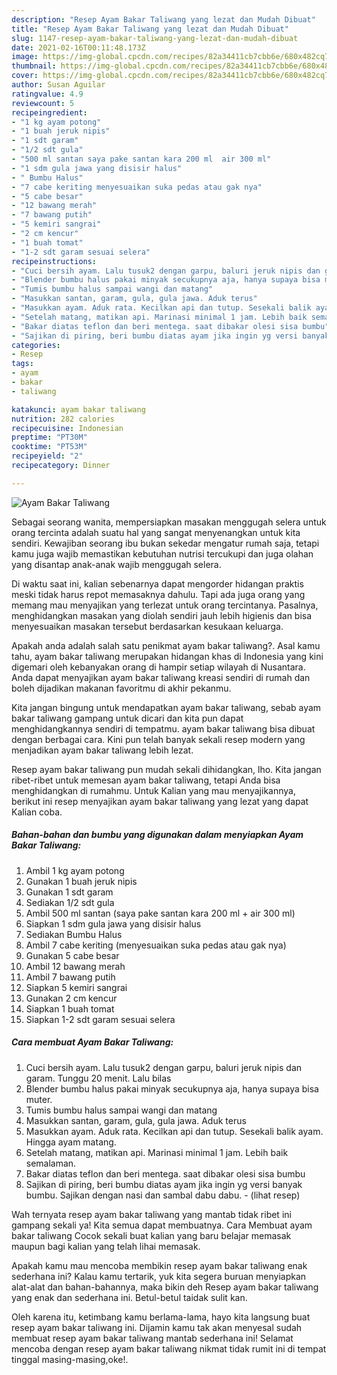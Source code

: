```yaml
---
description: "Resep Ayam Bakar Taliwang yang lezat dan Mudah Dibuat"
title: "Resep Ayam Bakar Taliwang yang lezat dan Mudah Dibuat"
slug: 1147-resep-ayam-bakar-taliwang-yang-lezat-dan-mudah-dibuat
date: 2021-02-16T00:11:48.173Z
image: https://img-global.cpcdn.com/recipes/82a34411cb7cbb6e/680x482cq70/ayam-bakar-taliwang-foto-resep-utama.jpg
thumbnail: https://img-global.cpcdn.com/recipes/82a34411cb7cbb6e/680x482cq70/ayam-bakar-taliwang-foto-resep-utama.jpg
cover: https://img-global.cpcdn.com/recipes/82a34411cb7cbb6e/680x482cq70/ayam-bakar-taliwang-foto-resep-utama.jpg
author: Susan Aguilar
ratingvalue: 4.9
reviewcount: 5
recipeingredient:
- "1 kg ayam potong"
- "1 buah jeruk nipis"
- "1 sdt garam"
- "1/2 sdt gula"
- "500 ml santan saya pake santan kara 200 ml  air 300 ml"
- "1 sdm gula jawa yang disisir halus"
- " Bumbu Halus"
- "7 cabe keriting menyesuaikan suka pedas atau gak nya"
- "5 cabe besar"
- "12 bawang merah"
- "7 bawang putih"
- "5 kemiri sangrai"
- "2 cm kencur"
- "1 buah tomat"
- "1-2 sdt garam sesuai selera"
recipeinstructions:
- "Cuci bersih ayam. Lalu tusuk2 dengan garpu, baluri jeruk nipis dan garam. Tunggu 20 menit. Lalu bilas"
- "Blender bumbu halus pakai minyak secukupnya aja, hanya supaya bisa muter."
- "Tumis bumbu halus sampai wangi dan matang"
- "Masukkan santan, garam, gula, gula jawa. Aduk terus"
- "Masukkan ayam. Aduk rata. Kecilkan api dan tutup. Sesekali balik ayam. Hingga ayam matang."
- "Setelah matang, matikan api. Marinasi minimal 1 jam. Lebih baik semalaman."
- "Bakar diatas teflon dan beri mentega. saat dibakar olesi sisa bumbu"
- "Sajikan di piring, beri bumbu diatas ayam jika ingin yg versi banyak bumbu. Sajikan dengan nasi dan sambal dabu dabu.           (lihat resep)"
categories:
- Resep
tags:
- ayam
- bakar
- taliwang

katakunci: ayam bakar taliwang 
nutrition: 282 calories
recipecuisine: Indonesian
preptime: "PT30M"
cooktime: "PT53M"
recipeyield: "2"
recipecategory: Dinner

---
```



![Ayam Bakar Taliwang](https://img-global.cpcdn.com/recipes/82a34411cb7cbb6e/680x482cq70/ayam-bakar-taliwang-foto-resep-utama.jpg)

Sebagai seorang wanita, mempersiapkan masakan menggugah selera untuk orang tercinta adalah suatu hal yang sangat menyenangkan untuk kita sendiri. Kewajiban seorang ibu bukan sekedar mengatur rumah saja, tetapi kamu juga wajib memastikan kebutuhan nutrisi tercukupi dan juga olahan yang disantap anak-anak wajib menggugah selera.

Di waktu  saat ini, kalian sebenarnya dapat mengorder hidangan praktis meski tidak harus repot memasaknya dahulu. Tapi ada juga orang yang memang mau menyajikan yang terlezat untuk orang tercintanya. Pasalnya, menghidangkan masakan yang diolah sendiri jauh lebih higienis dan bisa menyesuaikan masakan tersebut berdasarkan kesukaan keluarga. 



Apakah anda adalah salah satu penikmat ayam bakar taliwang?. Asal kamu tahu, ayam bakar taliwang merupakan hidangan khas di Indonesia yang kini digemari oleh kebanyakan orang di hampir setiap wilayah di Nusantara. Anda dapat menyajikan ayam bakar taliwang kreasi sendiri di rumah dan boleh dijadikan makanan favoritmu di akhir pekanmu.

Kita jangan bingung untuk mendapatkan ayam bakar taliwang, sebab ayam bakar taliwang gampang untuk dicari dan kita pun dapat menghidangkannya sendiri di tempatmu. ayam bakar taliwang bisa dibuat dengan berbagai cara. Kini pun telah banyak sekali resep modern yang menjadikan ayam bakar taliwang lebih lezat.

Resep ayam bakar taliwang pun mudah sekali dihidangkan, lho. Kita jangan ribet-ribet untuk memesan ayam bakar taliwang, tetapi Anda bisa menghidangkan di rumahmu. Untuk Kalian yang mau menyajikannya, berikut ini resep menyajikan ayam bakar taliwang yang lezat yang dapat Kalian coba.

<!--inarticleads1-->

##### Bahan-bahan dan bumbu yang digunakan dalam menyiapkan Ayam Bakar Taliwang:

1. Ambil 1 kg ayam potong
1. Gunakan 1 buah jeruk nipis
1. Gunakan 1 sdt garam
1. Sediakan 1/2 sdt gula
1. Ambil 500 ml santan (saya pake santan kara 200 ml + air 300 ml)
1. Siapkan 1 sdm gula jawa yang disisir halus
1. Sediakan  Bumbu Halus
1. Ambil 7 cabe keriting (menyesuaikan suka pedas atau gak nya)
1. Gunakan 5 cabe besar
1. Ambil 12 bawang merah
1. Ambil 7 bawang putih
1. Siapkan 5 kemiri sangrai
1. Gunakan 2 cm kencur
1. Siapkan 1 buah tomat
1. Siapkan 1-2 sdt garam sesuai selera




<!--inarticleads2-->

##### Cara membuat Ayam Bakar Taliwang:

1. Cuci bersih ayam. Lalu tusuk2 dengan garpu, baluri jeruk nipis dan garam. Tunggu 20 menit. Lalu bilas
1. Blender bumbu halus pakai minyak secukupnya aja, hanya supaya bisa muter.
1. Tumis bumbu halus sampai wangi dan matang
1. Masukkan santan, garam, gula, gula jawa. Aduk terus
1. Masukkan ayam. Aduk rata. Kecilkan api dan tutup. Sesekali balik ayam. Hingga ayam matang.
1. Setelah matang, matikan api. Marinasi minimal 1 jam. Lebih baik semalaman.
1. Bakar diatas teflon dan beri mentega. saat dibakar olesi sisa bumbu
1. Sajikan di piring, beri bumbu diatas ayam jika ingin yg versi banyak bumbu. Sajikan dengan nasi dan sambal dabu dabu. -           (lihat resep)




Wah ternyata resep ayam bakar taliwang yang mantab tidak ribet ini gampang sekali ya! Kita semua dapat membuatnya. Cara Membuat ayam bakar taliwang Cocok sekali buat kalian yang baru belajar memasak maupun bagi kalian yang telah lihai memasak.

Apakah kamu mau mencoba membikin resep ayam bakar taliwang enak sederhana ini? Kalau kamu tertarik, yuk kita segera buruan menyiapkan alat-alat dan bahan-bahannya, maka bikin deh Resep ayam bakar taliwang yang enak dan sederhana ini. Betul-betul taidak sulit kan. 

Oleh karena itu, ketimbang kamu berlama-lama, hayo kita langsung buat resep ayam bakar taliwang ini. Dijamin kamu tak akan menyesal sudah membuat resep ayam bakar taliwang mantab sederhana ini! Selamat mencoba dengan resep ayam bakar taliwang nikmat tidak rumit ini di tempat tinggal masing-masing,oke!.

